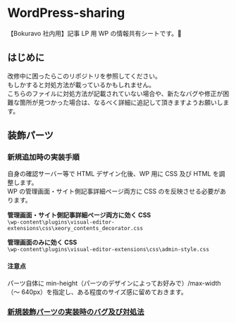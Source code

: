 # WordPress-sharing

【Bokuravo 社内用】記事 LP 用 WP の情報共有シートです。:deciduous_tree:

## はじめに

改修中に困ったらこのリポジトリを参照してください。  
もしかすると対処方法が載っているかもしれません。  
こちらのファイルに対処方法が記載されていない場合や、新たなバグや修正が困難な箇所が見つかった場合は、なるべく詳細に追記して頂きますようお願いします。

## 装飾パーツ

### 新規追加時の実装手順

自身の確認サーバー等で HTML デザイン化後、WP 用に CSS 及び HTML を調整します。  
WP の管理画面・サイト側記事詳細ページ両方に CSS のを反映させる必要があります。

**管理画面・サイト側記事詳細ページ両方に効く CSS**  
`\wp-content\plugins\visual-editor-extensions\css\xeory_contents_decorator.css`

**管理画面のみに効く CSS**  
`\wp-content\plugins\visual-editor-extensions\css\admin-style.css`

#### 注意点

パーツ自体に min-height（パーツのデザインによってお好みで）/max-width（～ 640px）を指定し、ある程度のサイズ感に留めておきます。

### [新規装飾パーツの実装時のバグ及び対処法](https://github.com/SakiTsukada-Bokuravo/WordPress-sharing-sheet/wp_bug/)
